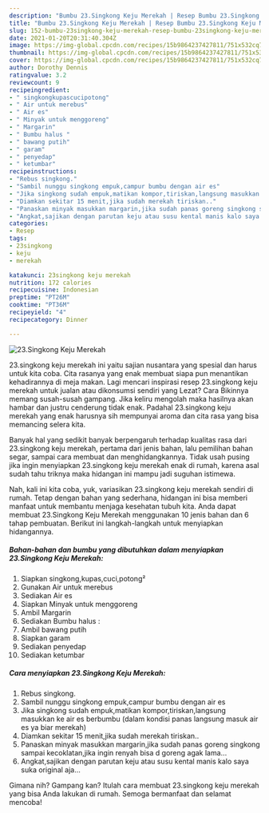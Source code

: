 ```yaml
---
description: "Bumbu 23.Singkong Keju Merekah | Resep Bumbu 23.Singkong Keju Merekah Yang Lezat Sekali"
title: "Bumbu 23.Singkong Keju Merekah | Resep Bumbu 23.Singkong Keju Merekah Yang Lezat Sekali"
slug: 152-bumbu-23singkong-keju-merekah-resep-bumbu-23singkong-keju-merekah-yang-lezat-sekali
date: 2021-01-20T20:31:40.304Z
image: https://img-global.cpcdn.com/recipes/15b9864237427811/751x532cq70/23singkong-keju-merekah-foto-resep-utama.jpg
thumbnail: https://img-global.cpcdn.com/recipes/15b9864237427811/751x532cq70/23singkong-keju-merekah-foto-resep-utama.jpg
cover: https://img-global.cpcdn.com/recipes/15b9864237427811/751x532cq70/23singkong-keju-merekah-foto-resep-utama.jpg
author: Dorothy Dennis
ratingvalue: 3.2
reviewcount: 9
recipeingredient:
- " singkongkupascucipotong"
- " Air untuk merebus"
- " Air es"
- " Minyak untuk menggoreng"
- " Margarin"
- " Bumbu halus "
- " bawang putih"
- " garam"
- " penyedap"
- " ketumbar"
recipeinstructions:
- "Rebus singkong."
- "Sambil nunggu singkong empuk,campur bumbu dengan air es"
- "Jika singkong sudah empuk,matikan kompor,tiriskan,langsung masukkan ke air es berbumbu (dalam kondisi panas langsung masuk air es ya biar merekah)"
- "Diamkan sekitar 15 menit,jika sudah merekah tiriskan.."
- "Panaskan minyak masukkan margarin,jika sudah panas goreng singkong sampai kecoklatan,jika ingin renyah bisa d goreng agak lama..."
- "Angkat,sajikan dengan parutan keju atau susu kental manis kalo saya suka original aja..."
categories:
- Resep
tags:
- 23singkong
- keju
- merekah

katakunci: 23singkong keju merekah 
nutrition: 172 calories
recipecuisine: Indonesian
preptime: "PT26M"
cooktime: "PT36M"
recipeyield: "4"
recipecategory: Dinner

---
```



![23.Singkong Keju Merekah](https://img-global.cpcdn.com/recipes/15b9864237427811/751x532cq70/23singkong-keju-merekah-foto-resep-utama.jpg)


23.singkong keju merekah ini yaitu sajian nusantara yang spesial dan harus untuk kita coba. Cita rasanya yang enak membuat siapa pun menantikan kehadirannya di meja makan.
Lagi mencari inspirasi resep 23.singkong keju merekah untuk jualan atau dikonsumsi sendiri yang Lezat? Cara Bikinnya memang susah-susah gampang. Jika keliru mengolah maka hasilnya akan hambar dan justru cenderung tidak enak. Padahal 23.singkong keju merekah yang enak harusnya sih mempunyai aroma dan cita rasa yang bisa memancing selera kita.

Banyak hal yang sedikit banyak berpengaruh terhadap kualitas rasa dari 23.singkong keju merekah, pertama dari jenis bahan, lalu pemilihan bahan segar, sampai cara membuat dan menghidangkannya. Tidak usah pusing jika ingin menyiapkan 23.singkong keju merekah enak di rumah, karena asal sudah tahu triknya maka hidangan ini mampu jadi suguhan istimewa.




Nah, kali ini kita coba, yuk, variasikan 23.singkong keju merekah sendiri di rumah. Tetap dengan bahan yang sederhana, hidangan ini bisa memberi manfaat untuk membantu menjaga kesehatan tubuh kita. Anda dapat membuat 23.Singkong Keju Merekah menggunakan 10 jenis bahan dan 6 tahap pembuatan. Berikut ini langkah-langkah untuk menyiapkan hidangannya.

<!--inarticleads1-->

##### Bahan-bahan dan bumbu yang dibutuhkan dalam menyiapkan 23.Singkong Keju Merekah:

1. Siapkan  singkong,kupas,cuci,potong²
1. Gunakan  Air untuk merebus
1. Sediakan  Air es
1. Siapkan  Minyak untuk menggoreng
1. Ambil  Margarin
1. Sediakan  Bumbu halus :
1. Ambil  bawang putih
1. Siapkan  garam
1. Sediakan  penyedap
1. Sediakan  ketumbar




<!--inarticleads2-->

##### Cara menyiapkan 23.Singkong Keju Merekah:

1. Rebus singkong.
1. Sambil nunggu singkong empuk,campur bumbu dengan air es
1. Jika singkong sudah empuk,matikan kompor,tiriskan,langsung masukkan ke air es berbumbu (dalam kondisi panas langsung masuk air es ya biar merekah)
1. Diamkan sekitar 15 menit,jika sudah merekah tiriskan..
1. Panaskan minyak masukkan margarin,jika sudah panas goreng singkong sampai kecoklatan,jika ingin renyah bisa d goreng agak lama...
1. Angkat,sajikan dengan parutan keju atau susu kental manis kalo saya suka original aja...




Gimana nih? Gampang kan? Itulah cara membuat 23.singkong keju merekah yang bisa Anda lakukan di rumah. Semoga bermanfaat dan selamat mencoba!
